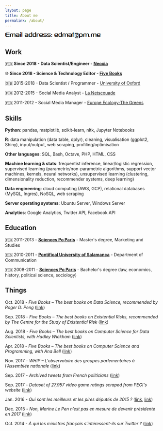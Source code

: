 ```yaml
---
layout: page
title: About me
permalink: /about/
---
```


![email](https://raw.githubusercontent.com/edomt/edomt.github.io/master/images/email.png)

## Work

🇫🇷 **Since 2018 - Data Scientist/Engineer - [Neoxia](https://neoxia.com/)**

🌐 **Since 2018 - Science & Technology Editor - [Five Books](https://fivebooks.com/)**

🇬🇧 2015-2018 - Data Scientist / Programmer - [University of Oxford](https://www.medsci.ox.ac.uk/)

🇫🇷 2012-2015 - Social Media Analyst - [La Netscouade](http://www.lanetscouade.com/)

🇫🇷 2011-2012 - Social Media Manager - [Europe Ecology-The Greens](http://eelv.fr/)


## Skills

**Python**: pandas, matplotlib, scikit-learn, nltk, Jupyter Notebooks

**R**: data manipulation (data.table, dplyr), cleaning, visualisation (ggplot2, Shiny), input/output, web scraping, profiling/optimisation

**Other languages**: SQL, Bash, Octave, PHP, HTML, CSS

**Machine learning & stats**: frequentist inference, linear/logistic regression, supervised learning (parametric/non-parametric algorithms, support vector machines, kernels, neural networks), unsupervised learning (clustering, dimensionality reduction, recommender systems, deep learning)

**Data engineering**: cloud computing (AWS, GCP), relational databases (MySQL, Ingres), NoSQL, web scraping

**Server operating systems**: Ubuntu Server, Windows Server

**Analytics**: Google Analytics, Twitter API, Facebook API


## Education

🇫🇷 2011-2013 - [**Sciences Po Paris**](https://en.wikipedia.org/wiki/Sciences_Po) - Master's degree, Marketing and Studies

🇪🇸 2010-2011 - [**Pontifical University of Salamanca**](https://en.wikipedia.org/wiki/Pontifical_University_of_Salamanca) - Department of Communication

🇫🇷 2008-2011 - [**Sciences Po Paris**](https://en.wikipedia.org/wiki/Sciences_Po) - Bachelor's degree (law, economics, history, political science, sociology)


## Things

Oct. 2018 - *Five Books – The best books on Data Science, recommended by Roger D. Peng* ([link](https://fivebooks.com/best-books/data-science-roger-peng/))

Sep. 2018 - *Five Books – The best books on Existential Risks, recommended by The Centre for the Study of Existential Risk* ([link](https://fivebooks.com/best-books/existential-risks-cambridge-cser/))

Aug. 2018 - *Five Books – The best books on Computer Science for Data Scientists, with Hadley Wickham* ([link](https://fivebooks.com/best-books/computer-science-data-science-hadley-wickham/))

Apr. 2018 - *Five Books – The best books on Computer Science and Programming, with Ana Bell* ([link](https://fivebooks.com/best-books/programming-computer-science-ana-bell/))

Nov. 2017 - *WHIP – L'observatoire des groupes parlementaires à l'Assemblée nationale* ([link](https://redouad.shinyapps.io/WHIP/))

Sep. 2017 - *Archived tweets from French politicians* ([link](https://github.com/edomt/tweets_archive_FRpol))

Sep. 2017 - *Dataset of 27,957 video game ratings scraped from PEGI's website* ([link](https://github.com/edomt/pegi))

Jan. 2016 - *Qui sont les meilleurs et les pires députés de 2015 ?* ([link](https://www.lesechos.fr/15/01/2016/lesechos.fr/021620041874_qui-sont-les-meilleurs-et-les-pires-deputes-de-2015--.htm), [link](https://github.com/edomt/datapol))

Dec. 2015 - *Non, Marine Le Pen n’est pas en mesure de devenir présidente en 2017* ([link](https://medium.com/@edmathieu/non-marine-le-pen-n-est-pas-en-mesure-de-devenir-pr%C3%A9sidente-en-2017-859ebe516e5d))

Oct. 2014 - *À qui les ministres français s’intéressent-ils sur Twitter ?* ([link](https://medium.com/@edmathieu/a-qui-les-ministres-du-gouvernement-francais-sinteressent-ils-sur-twitter-4f21d2c98c2a))

